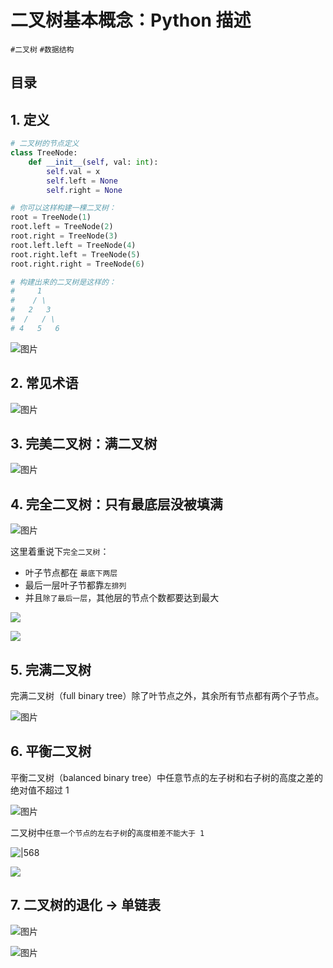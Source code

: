 
# 二叉树基本概念：Python 描述

`#二叉树`  `#数据结构` 


## 目录
<!-- toc -->
 ## 1. 定义 

```python
# 二叉树的节点定义
class TreeNode:
    def __init__(self, val: int):
        self.val = x
        self.left = None
        self.right = None

# 你可以这样构建一棵二叉树：
root = TreeNode(1)
root.left = TreeNode(2)
root.right = TreeNode(3)
root.left.left = TreeNode(4)
root.right.left = TreeNode(5)
root.right.right = TreeNode(6)

# 构建出来的二叉树是这样的：
#     1
#    / \
#   2   3
#  /   / \
# 4   5   6
```

![图片](https://blog-1310531898.cos.ap-beijing.myqcloud.com/832-34-20241012/Pasted%20image%2020240922163210.png)
## 2. 常见术语

![图片](https://blog-1310531898.cos.ap-beijing.myqcloud.com/832-34-20241012/Pasted%20image%2020240922163226.png)

## 3. 完美二叉树：满二叉树

![图片](https://blog-1310531898.cos.ap-beijing.myqcloud.com/832-34-20241012/Pasted%20image%2020240922163758.png)

## 4. 完全二叉树：只有最底层没被填满


![图片](https://blog-1310531898.cos.ap-beijing.myqcloud.com/832-34-20241012/Pasted%20image%2020240922163825.png)

这里着重说下`完全二叉树`：
- 叶子节点都在 `最底下两层`
- 最后一层叶子节都靠`左排列`
- 并且`除了最后一层`，其他层的节点个数都要达到最大

![](https://832-1310531898.cos.ap-beijing.myqcloud.com/9a9462b0ae355f83607ec904d5df7553.png)

![](https://832-1310531898.cos.ap-beijing.myqcloud.com/05dd6048d8688e6a58ef6e8518485942.png)


## 5. 完满二叉树

完满二叉树（full binary tree）除了叶节点之外，其余所有节点都有两个子节点。

![图片](https://blog-1310531898.cos.ap-beijing.myqcloud.com/832-34-20241012/Pasted%20image%2020240922164014.png)

## 6. 平衡二叉树

平衡二叉树（balanced binary tree）中任意节点的左子树和右子树的高度之差的绝对值不超过 1

![图片](https://blog-1310531898.cos.ap-beijing.myqcloud.com/832-34-20241012/Pasted%20image%2020240922164058.png)


二叉树中`任意一个节点的左右子树`的`高度相差不能大于 1`

![|568](https://832-1310531898.cos.ap-beijing.myqcloud.com/42e64492eba910a231f01894b3811630.png)

![](https://832-1310531898.cos.ap-beijing.myqcloud.com/2130d9f3b6d123735105cd614780218d.png)

## 7. 二叉树的退化 → 单链表

![图片](https://blog-1310531898.cos.ap-beijing.myqcloud.com/832-34-20241012/Pasted%20image%2020240922164118.png)

![图片](https://blog-1310531898.cos.ap-beijing.myqcloud.com/832-34-20241012/Pasted%20image%2020240922164214.png)




